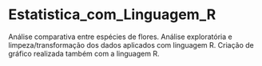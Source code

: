 # Estatistica_com_Linguagem_R

Análise comparativa entre espécies de flores. 
Análise exploratória e limpeza/transformação dos dados aplicados com linguagem R.
Criação de gráfico realizada também com a linguagem R.
